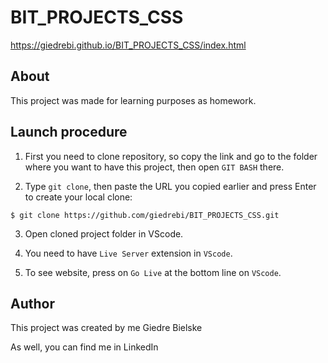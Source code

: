 # BIT_PROJECTS_CSS 
https://giedrebi.github.io/BIT_PROJECTS_CSS/index.html

## About 

This project was made for learning purposes as homework.

## Launch procedure

1.  First you need to clone repository, so copy the link and go to the folder where you want to have this project,  then open `GIT BASH` there.

2. Type `git clone`, then paste the URL you copied earlier and press Enter to create your local clone:

`$ git clone https://github.com/giedrebi/BIT_PROJECTS_CSS.git`

3. Open cloned project folder in VScode.

4. You need to have `Live Server` extension in `VScode`.

5. To see website, press on `Go Live` at the bottom line on `VScode`.

## Author

This project was created by me Giedre Bielske

As well, you can find me in LinkedIn
